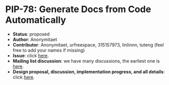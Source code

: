 # PIP-78: Generate Docs from Code Automatically

* **Status**: proposed
* **Author**: Anonymitaet
* **Contributor**: Anonymitaet, urfreespace, 315157973, linlinnn, tuteng (feel free to add your names if missing)
* **Issue**: click [here](https://github.com/apache/pulsar/issues/12664).
* **Mailing list discussion**: we have many discussions, the earliest one is [here](https://lists.apache.org/thread/39ct84dlxbo6zf0kktm15pyc7fd1n8cc).
* **Design proposal, discussion, implementation progress, and all details**: click [here](https://docs.google.com/document/d/18kCBG5nyp0BsscFDyQyUERHrCMRcKmzyk1RMaD4hECg/edit#).
